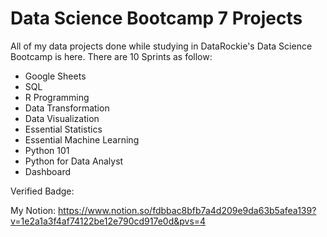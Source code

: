 # Data Science Bootcamp 7 Projects

All of my data projects done while studying in DataRockie's Data Science Bootcamp is here.
There are 10 Sprints as follow:

- Google Sheets
- SQL
- R Programming
- Data Transformation
- Data Visualization
- Essential Statistics
- Essential Machine Learning
- Python 101
- Python for Data Analyst
- Dashboard

Verified Badge:

My Notion: https://www.notion.so/fdbbac8bfb7a4d209e9da63b5afea139?v=1e2a1a3f4af74122be12e790cd917e0d&pvs=4
